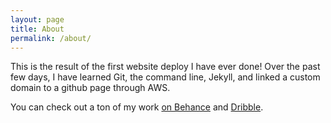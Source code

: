 ```yaml
---
layout: page
title: About
permalink: /about/
---
```

This is the result of the first website deploy I have ever done! Over the past few days, I have learned Git, the command line, Jekyll, and linked a custom domain to a github page through AWS.

You can check out a ton of my work [on Behance][behance] and [Dribble][dribbble].

[behance]: https://www.behance.net/MikeBalcerzak
[dribbble]: https://dribbble.com/khemist000
